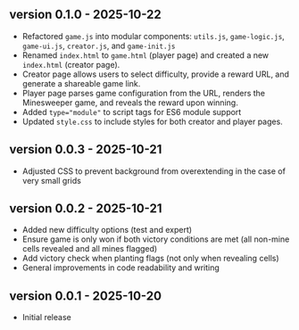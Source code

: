 ## version 0.1.0 - 2025-10-22
- Refactored `game.js` into modular components: `utils.js`, `game-logic.js`, `game-ui.js`, `creator.js`, and `game-init.js`
- Renamed `index.html` to `game.html` (player page) and created a new `index.html` (creator page).
- Creator page allows users to select difficulty, provide a reward URL, and generate a shareable game link.
- Player page parses game configuration from the URL, renders the Minesweeper game, and reveals the reward upon winning.
- Added `type="module"` to script tags for ES6 module support
- Updated `style.css` to include styles for both creator and player pages.

## version 0.0.3 - 2025-10-21
- Adjusted CSS to prevent background from overextending in the case of very small grids

## version 0.0.2 - 2025-10-21
- Added new difficulty options (test and expert)
- Ensure game is only won if both victory conditions are met (all non-mine cells revealed and all mines flagged)
- Add victory check when planting flags (not only when revealing cells)
- General improvements in code readability and writing

## version 0.0.1 - 2025-10-20
- Initial release